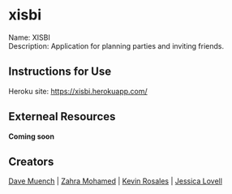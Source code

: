 # xisbi
Name: XISBI   
Description: Application for planning parties and inviting friends.   

## Instructions for Use
Heroku site: https://xisbi.herokuapp.com/

## Externeal Resources
**Coming soon**

## Creators
[Dave Muench](https://github.com/RazorWire13) | [Zahra Mohamed](https://github.com/zahram1087) | [Kevin Rosales](https://github.com/Kevinrosales) | [Jessica Lovell](https://github.com/JessLovell)        
